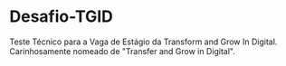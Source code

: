 # Desafio-TGID
Teste Técnico para a Vaga de Estágio da Transform and Grow In Digital. Carinhosamente nomeado de "Transfer and Grow in Digital".
